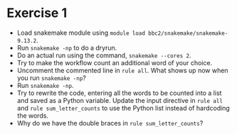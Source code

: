 # Exercise 1

- Load snakemake module using `module load bbc2/snakemake/snakemake-9.13.2`. 
- Run `snakemake -np` to do a dryrun.
- Do an actual run using the command, `snakemake --cores 2`.
- Try to make the workflow count an additional word of your choice.
- Uncomment the commented line in `rule all`. What shows up now when you run `snakemake -np`?
- Run `snakemake -np`.
- Try to rewrite the code, entering all the words to be counted into a list and saved as a Python variable. Update the input directive in `rule all` and `rule sum_letter_counts` to use the Python list instead of hardcoding the words.
- Why do we have the double braces in `rule sum_letter_counts`?
